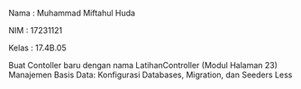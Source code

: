 Nama : Muhammad Miftahul Huda

NIM : 17231121

Kelas : 17.4B.05

Buat Contoller baru dengan nama LatihanController (Modul Halaman 23) Manajemen Basis Data: Konfigurasi Databases, Migration, dan Seeders Less
